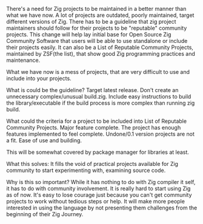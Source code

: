 There's a need for Zig projects to be maintained in a better manner than what we have now. A lot of projects are outdated, poorly maintained, target different versions of Zig. There has to be a guideline that zig project maintainers should follow for their projects to be "reputable" community projects.
This change will help lay initial base for Open Source Zig Community Software that users will be able to use standalone or include their projects easily.
It can also be a List of Reputable Community Projects, maintained by ZSF(the list), that show good Zig programming practices and maintenance.

What we have now is a mess of projects, that are very difficult to use and include into your projects.

What is could be the guideline?
Target latest release.
Don't create an unnecessary complex/unusual build.zig.
Include easy instructions to build the library/executable if the build process is more complex than running zig build.

What could the criteria for a project to be included into List of Reputable Community Projects.
Major feature complete. The project has enough features implemented to feel complete. Undone/0.1 version projects are not a fit.
Ease of use and building.

This will be somewhat covered by package manager for libraries at least.

What this solves:
It fills the void of practical projects available for Zig community to start experimenting with, examining source code.

Why is this so important?
While it has nothing to do with Zig compiler it self, it has to do with community involvement. It is really hard to start using Zig as of now.
It's easy to lose courage just because you can't get community projects to work without tedious steps or help.
It will make more people interested in using the language by not presenting them challenges from the beginning of their Zig Journey.